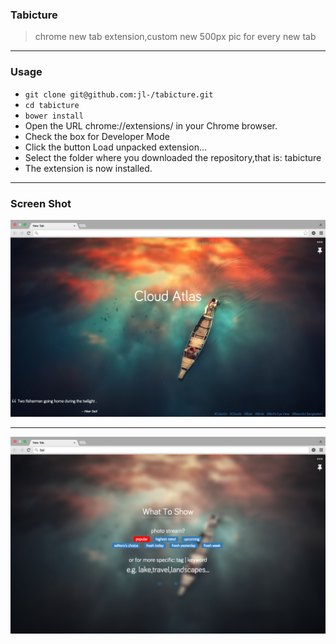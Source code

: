 ### Tabicture
> chrome new tab extension,custom new 500px pic for every new tab 

---

### Usage

- `git clone git@github.com:jl-/tabicture.git`
- `cd tabicture`
- `bower install`
- Open the URL chrome://extensions/ in your Chrome browser.
- Check the box for Developer Mode
- Click the button Load unpacked extension...
- Select the folder where you downloaded the repository,that is: tabicture
- The extension is now installed.

---


### Screen Shot
![main](./assets/screen-shot/main.png)


---

![setting](./assets/screen-shot/setting.png)